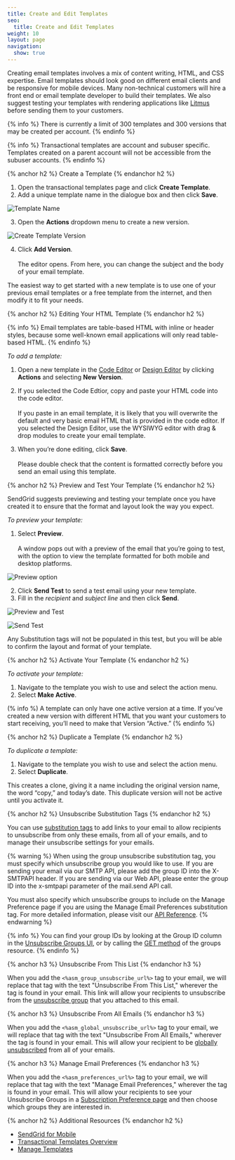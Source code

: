 ```yaml
---
title: Create and Edit Templates
seo:
  title: Create and Edit Templates
weight: 10
layout: page
navigation:
  show: true
---
```


Creating email templates involves a mix of content writing, HTML, and CSS expertise. Email templates should look good on different email clients and be responsive for mobile devices. Many non-technical customers will hire a front end or email template developer to build their templates. We also suggest testing your templates with rendering applications like [Litmus](http://litmus.com) before sending them to your customers.

{% info %}
There is currently a limit of 300 templates and 300 versions that may be created per account.
{% endinfo %}

{% info %}
Transactional templates are account and subuser specific. Templates created on a parent account will not be accessible from the subuser accounts.
{% endinfo %}

{% anchor h2 %}
Create a Template
{% endanchor h2 %}

1. Open the transactional templates page and click **Create Template**.
2. Add a unique template name in the dialogue box and then click **Save**. 

![](/images/templates_create_edit_2.png "Template Name")

3. Open the **Actions** dropdown menu to create a new version.

![](/images/templates_create_edit_4.png "Create Template Version")

4. Click **Add Version**. 
<br></br>The editor opens. From here, you can change the subject and the body of your email template.

The easiest way to get started with a new template is to use one of your previous email templates or a free template from the internet, and then modify it to fit your needs.

{% anchor h2 %}
Editing Your HTML Template
{% endanchor h2 %}

{% info %}
Email templates are table-based HTML with inline or header styles, because some well-known email applications will only read table-based HTML.
{% endinfo %}

*To add a template:*

1. Open a new template in the [Code Editor](https://sendgrid.com/docs/User_Guide/Marketing_Campaigns/code_editor.html) or [Design Editor](https://sendgrid.com/docs/User_Guide/Marketing_Campaigns/design_editor.html) by clicking **Actions** and selecting **New Version**. 

2. If you selected the Code Edtior, copy and paste your HTML code into the code editor. 
<br></br>If you paste in an email template, it is likely that you will overwrite the default and very basic email HTML that is provided in the code editor. If you selected the Design Editor, use the WYSIWYG editor with drag & drop modules to create your email template. 

3. When you’re done editing, click **Save**. <br></br>Please double check that the content is formatted correctly before you send an email using this template.

{% anchor h2 %}
Preview and Test Your Template
{% endanchor h2 %}

SendGrid suggests previewing and testing your template once you have created it to ensure that the format and layout look the way you expect.

*To preview your template:*
 
1. Select **Preview**.  <br></br>A window pops out with a preview of the email that you’re going to test, with the option to view the template formatted for both mobile and desktop platforms.

![](/images/template_engine_12.png "Preview option")

2. Click **Send Test** to send a test email using your new template. 
3. Fill in the *recipient* and *subject line* and then click **Send**.  

![](/images/templates_create_edit_8.png "Preview and Test")

![](/images/templates_create_edit_9.png "Send Test")

Any Substitution tags will not be populated in this test, but you will be able to confirm the layout and format of your template.

{% anchor h2 %}
Activate Your Template
{% endanchor h2 %}

*To activate your template:*

1. Navigate to the template you wish to use and select the action menu.
2. Select **Make Active**.  

(% info %)
A template can only have one active version at a time. If you’ve created a new version with different HTML that you want your customers to start receiving, you’ll need to make that Version “Active.”
(% endinfo %)

{% anchor h2 %}
Duplicate a Template
{% endanchor h2 %}

*To duplicate a template:*

1. Navigate to the template you wish to use and select the action menu.
2. Select **Duplicate**.  

This creates a clone, giving it a name including the original version name, the word “copy,” and today’s date. This duplicate version will not be active until you activate it.


{% anchor h2 %}
Unsubscribe Substitution Tags
{% endanchor h2 %}

You can use [substitution tags]({{root_url}}/API_Reference/SMTP_API/substitution_tags.html) to add links to your email to allow recipients to unsubscribe from only these emails, from all of your emails, and to manage their unsubscribe settings for your emails.

{% warning %}
When using the group unsubscribe substitution tag, you must specify which unsubscribe group you would like to use. If you are sending your email via our SMTP API, please add the group ID into the X-SMTPAPI header. If you are sending via our Web API, please enter the group ID into the x-smtpapi parameter of the mail.send API call.

You must also specify which unsubscribe groups to include on the Manage Preference page if you are using the Manage Email Preferences substitution tag. For more detailed information, please visit our [API Reference]({{root_url}}/API_Reference/SMTP_API/suppressions.html).
{% endwarning %}

{% info %}
You can find your group IDs by looking at the Group ID column in the [Unsubscribe Groups UI]({{site.app_url}}/suppressions/advanced_suppression_manager), or by calling the [GET method]({{root_url}}/API_Reference/Web_API_v3/Suppression_Management/groups.html#-GET) of the groups resource.
{% endinfo %}

{% anchor h3 %}
Unsubscribe From This List
{% endanchor h3 %}

When you add the ```<%asm_group_unsubscribe_url%>``` tag to your email, we will replace that tag with the text "Unsubscribe From This List," wherever the tag is found in your email. This link will allow your recipients to unsubscribe from the [unsubscribe group]({{root_url}}/User_Guide/Suppressions/group_unsubscribes.html) that you attached to this email.

{% anchor h3 %}
Unsubscribe From All Emails
{% endanchor h3 %}

When you add the ```<%asm_global_unsubscribe_url%>``` tag to your email, we will replace that tag with the text "Unsubscribe From All Emails," wherever the tag is found in your email. This will allow your recipient to be [globally unsubscribed]({{root_url}}/User_Guide/Suppressions/global_unsubscribes.html) from all of your emails.

{% anchor h3 %}
Manage Email Preferences
{% endanchor h3 %}

When you add the ```<%asm_preferences_url%>``` tag to your email, we will replace that tag with the text "Manage Email Preferences," wherever the tag is found in your email. This will allow your recipients to see your Unsubscribe Groups in a [Subscription Preference page]({{root_url}}/User_Guide/Suppressions/recipient_subscription_preferences.html) and then choose which groups they are interested in.

{% anchor h2 %}
Additional Resources
{% endanchor h2 %}

- [SendGrid for Mobile](https://sendgrid.com/docs/User_Guide/SendGrid_for_Mobile/index.html)
- [Transactional Templates Overview](https://sendgrid.com/docs/User_Guide/Transactional_Templates/index.html)
- [Manage Templates](https://sendgrid.com/docs/User_Guide/Transactional_Templates/manage.html)
